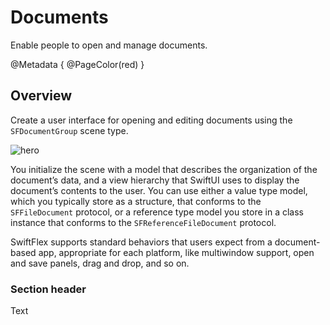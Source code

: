 # Documents

Enable people to open and manage documents.

@Metadata {
    @PageColor(red)
}

## Overview

Create a user interface for opening and editing documents using the `SFDocumentGroup` scene type.

![hero](documents-hero)

You initialize the scene with a model that describes the organization of the document’s data, and a view hierarchy that SwiftUI uses to display the document’s contents to the user. You can use either a value type model, which you typically store as a structure, that conforms to the `SFFileDocument` protocol, or a reference type model you store in a class instance that conforms to the `SFReferenceFileDocument` protocol.

SwiftFlex supports standard behaviors that users expect from a document-based app, appropriate for each platform, like multiwindow support, open and save panels, drag and drop, and so on.


### Section header

<!--@START_MENU_TOKEN@-->Text<!--@END_MENU_TOKEN@-->
